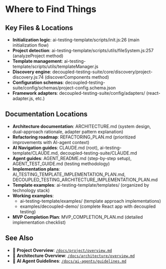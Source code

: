 # Where to Find Things

## Key Files & Locations
- **Initialization logic**: ai-testing-template/scripts/init.js:26 (main initialization flow)
- **Project detection**: ai-testing-template/scripts/utils/fileSystem.js:257 (analyzeProject method)
- **Template management**: ai-testing-template/scripts/utils/templateManager.js
- **Discovery engine**: decoupled-testing-suite/core/discovery/project-discovery.js:74 (discoverComponents method)
- **Configuration schemas**: decoupled-testing-suite/config/schemas/project-config.schema.json
- **Framework adapters**: decoupled-testing-suite/config/adapters/ (react-adapter.js, etc.)

## Documentation Locations
- **Architecture documentation**: ARCHITECTURE.md (system design, dual-approach rationale, adapter pattern explanation)
- **Refactoring roadmap**: REFACTORING_PLAN.md (prioritized improvements with AI-agent context)
- **AI Navigation guides**: CLAUDE.md (root), ai-testing-template/CLAUDE.md, decoupled-testing-suite/CLAUDE.md
- **Agent guides**: AGENT_README.md (step-by-step setup), AGENT_TEST_GUIDE.md (testing methodology)
- **Implementation plans**: AI_TESTING_TEMPLATE_IMPLEMENTATION_PLAN.md, DECOUPLED_TESTING_ARCHITECTURE_IMPLEMENTATION_PLAN.md
- **Template examples**: ai-testing-template/templates/ (organized by technology stack)
- **Working examples**: 
  - ai-testing-template/examples/ (template approach implementations)
  - examples/decoupled-demo/ (complete React app with decoupled testing)
- **MVP Completion Plan**: MVP_COMPLETION_PLAN.md (detailed implementation checklist)

## See Also
- 📖 **Project Overview**: [`/docs/project/overview.md`](./overview.md)
- 📖 **Architecture Overview**: [`/docs/architecture/overview.md`](../architecture/overview.md)
- 📖 **AI Agent Guidelines**: [`/docs/ai-agents/guidelines.md`](../ai-agents/guidelines.md)